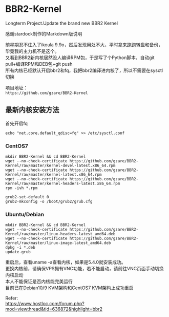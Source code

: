 # BBR2-Kernel
Longterm Project.Update the brand new BBR2 Kernel

感谢stardock制作的Markdown版说明

前星期忍不住入了ikoula 9.9o，然后发现用处不大，平时拿来跑跑转盘和备份，毕竟我的主力机不是这个。  
又看到BBR2新内核居然没人编译RPM包，于是写了个Python脚本，自动git pull+编译RPM和DEB包+git push  
所有内核已经默认开启bbr2和fq，我把bbr2编译进内核了，所以不需要在sysctl切换  

项目地址：  
`https://github.com/gzare/BBR2-Kernel`  


## 最新内核安装方法  

首先开启fq
```
echo "net.core.default_qdisc=fq" >> /etc/sysctl.conf
```

### CentOS7  

```  
mkdir BBR2-Kernel && cd BBR2-Kernel
wget --no-check-certificate https://github.com/gzare/BBR2-Kernel/raw/master/kernel-devel-latest.x86_64.rpm 
wget --no-check-certificate https://github.com/gzare/BBR2-Kernel/raw/master/kernel-latest.x86_64.rpm
wget --no-check-certificate https://github.com/gzare/BBR2-Kernel/raw/master/kernel-headers-latest.x86_64.rpm 
rpm -ivh *.rpm
```  

```  
grub2-set-default 0
grub2-mkconfig -o /boot/grub2/grub.cfg
```  

### Ubuntu/Debian  

```  
mkdir BBR2-Kernel && cd BBR2-Kernel 
wget --no-check-certificate https://github.com/gzare/BBR2-Kernel/raw/master/linux-headers-latest_amd64.deb 
wget --no-check-certificate https://github.com/gzare/BBR2-Kernel/raw/master/linux-image-latest_amd64.deb 
dpkg -i *.deb
update-grub
```  

重启后，查看uname -a查看内核，如果是5.4.0就安装成功。  
更换内核前，请确保VPS拥有VNC功能，若不能启动，请前往VNC页面手动切换内核启动  
本人不能保证是否内核能完美运行  
目前已在Debian10/9 KVM架构和CentOS7 KVM架构上成功重启  


Refer:   
https://www.hostloc.com/forum.php?mod=viewthread&tid=636872&highlight=bbr2  

